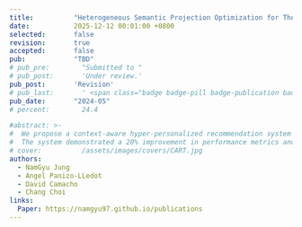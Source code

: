 ```yaml
---
title:          "Heterogeneous Semantic Projection Optimization for Thematic Depth in Homogeneous GNNs"
date:           2025-12-12 00:01:00 +0800
selected:       false
revision:       true
accepted:       false
pub:            "TBD"
# pub_pre:        "Submitted to "
# pub_post:       'Under review.'
pub_post:       'Revision'
# pub_last:       ' <span class="badge badge-pill badge-publication badge-success">Spotlight</span>'
pub_date:       "2024-05"
# percent:        24.4

#abstract: >-
#  We propose a context-aware hyper-personalized recommendation system for kiosk IoT devices, addressing data imbalance across domains with an efficient self-supervised learning method.
#  The system demonstrated a 20% improvement in performance metrics and an additional 0.8% gain with self-supervised learning, ensuring high-quality recommendations and optimal resource usage.
# cover:          /assets/images/covers/CART.jpg
authors:
  - NamGyu Jung
  - Angel Panizo-LLedot
  - David Camacho
  - Chang Choi
links:
  Paper: https://namgyu97.github.io/publications
---
```

